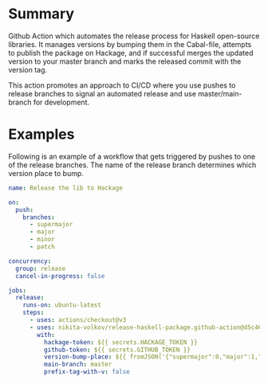 # Summary

Github Action which automates the release process for Haskell open-source libraries. It manages versions by bumping them in the Cabal-file, attempts to publish the package on Hackage, and if successful merges the updated version to your master branch and marks the released commit with the version tag.

This action promotes an approach to CI/CD where you use pushes to release branches to signal an automated release and use master/main-branch for development.

# Examples

Following is an example of a workflow that gets triggered by pushes to one of the release branches. The name of the release branch determines which version place to bump.

```yaml
name: Release the lib to Hackage

on:
  push:
    branches:
      - supermajor
      - major
      - minor
      - patch

concurrency:
  group: release
  cancel-in-progress: false

jobs:
  release:
    runs-on: ubuntu-latest
    steps:
      - uses: actions/checkout@v3
      - uses: nikita-volkov/release-haskell-package.github-action@d5c46c133b0f083fdc516ab5cb3d5bf46d6d3768
        with:
          hackage-token: ${{ secrets.HACKAGE_TOKEN }}
          github-token: ${{ secrets.GITHUB_TOKEN }}
          version-bump-place: ${{ fromJSON('{"supermajor":0,"major":1,"minor":2,"patch":3}')[github.ref_name] }}
          main-branch: master
          prefix-tag-with-v: false
```

